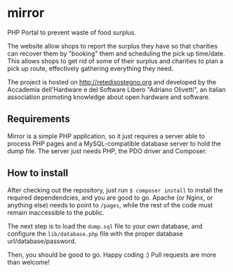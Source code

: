 # mirror
PHP Portal to prevent waste of food surplus.

The website allow shops to report the surplus they have so that charities can recover them
by "booking" them and scheduling the pick up time/date. This allows shops to get rid of 
some of their surplus and charities to plan a pick up route, effectively gathering 
everything they need. 

The project is hosted on http://retedisostegno.org and developed by the Accademia 
dell'Hardware e del Software Libero "Adriano Olivetti", an italian association promoting 
knowledge about open hardware and software.

## Requirements

Mirror is a simple PHP application, so it just requires a server able to process PHP pages 
and a MySQL-compatible database server to hold the dump file. The server just needs PHP, 
the PDO driver and Composer.

## How to install

After checking out the repository, just run
``` $ composer install ```
to install the required dependendcies, and you are good to go. Apache (or Nginx, or 
anything else) needs to point to `/pages`, while the rest of the code must remain 
inaccessible to the public.

The next step is to load the `dump.sql` file to your own database, and configure the 
`lib/database.php` file with the proper database url/database/password.

Then, you should be good to go. Happy coding :) Pull requests are more than welcome!


